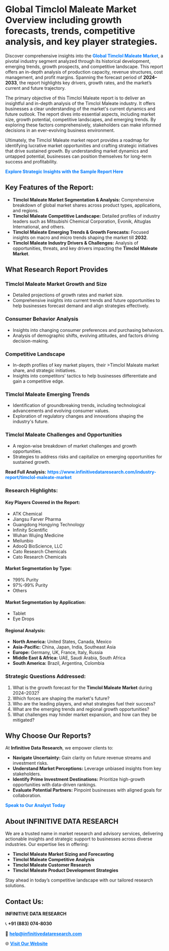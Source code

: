 <h1>Global Timclol Maleate Market Overview including growth forecasts, trends, competitive analysis, and key player strategies.</h1>
<p>
Discover comprehensive insights into the 
<a href="https://www.infinitivedataresearch.com/industry-report/timclol-maleate-market" rel="dofollow" style="color: #007BFF; text-decoration: none;"><strong>Global Timclol Maleate Market</strong></a>, a pivotal industry segment analyzed through its historical development, emerging trends, growth prospects, and competitive landscape. This report offers an in-depth analysis of production capacity, revenue structures, cost management, and profit margins. Spanning the forecast period of <strong>2024–2033</strong>, the report highlights key drivers, growth rates, and the market’s current and future trajectory.
</p>
<p>
The primary objective of this Timclol Maleate report is to deliver an insightful and in-depth analysis of the Timclol Maleate industry. It offers businesses a clear understanding of the market's current dynamics and future outlook. The report dives into essential aspects, including market size, growth potential, competitive landscapes, and emerging trends. By exploring these factors comprehensively, stakeholders can make informed decisions in an ever-evolving business environment.
</p>
<p>
Ultimately, the Timclol Maleate market report provides a roadmap for identifying lucrative market opportunities and crafting strategic initiatives that drive sustained growth. By understanding market dynamics and untapped potential, businesses can position themselves for long-term success and profitability.
</p>
<p>
<a href="https://www.infinitivedataresearch.com/request-sample/reportId=105286" style="color: #007BFF; text-decoration: none;"><strong>Explore Strategic Insights with the Sample Report Here</strong></a>
</p>

<h2>Key Features of the Report:</h2>
<ul>
<li><strong>Timclol Maleate Market Segmentation & Analysis:</strong> Comprehensive breakdown of global market shares across product types, applications, and regions.</li>
<li><strong>Timclol Maleate Competitive Landscape:</strong> Detailed profiles of industry leaders such as Mitsubishi Chemical Corporation, Evonik, Altuglas International, and others.</li>
<li><strong>Timclol Maleate Emerging Trends & Growth Forecasts:</strong> Focused insights on macro and micro trends shaping the market till <strong>2032</strong>.</li>
<li><strong>Timclol Maleate Industry Drivers & Challenges:</strong> Analysis of opportunities, threats, and key drivers impacting the <strong>Timclol Maleate Market</strong>.</li>
</ul>

<h2>What Research Report Provides</h2>
<h3>Timclol Maleate Market Growth and Size</h3>
<ul>
<li>Detailed projections of growth rates and market size.</li>
<li>Comprehensive insights into current trends and future opportunities to help businesses forecast demand and align strategies effectively.</li>
</ul>

<h3>Consumer Behavior Analysis</h3>
<ul>
<li>Insights into changing consumer preferences and purchasing behaviors.</li>
<li>Analysis of demographic shifts, evolving attitudes, and factors driving decision-making.</li>
</ul>

<h3>Competitive Landscape</h3>
<ul>
<li>In-depth profiles of key market players, their >Timclol Maleate market share, and strategic initiatives.</li>
<li>Insights into competitors' tactics to help businesses differentiate and gain a competitive edge.</li>
</ul>

<h3>Timclol Maleate Emerging Trends</h3>
<ul>
<li>Identification of groundbreaking trends, including technological advancements and evolving consumer values.</li>
<li>Exploration of regulatory changes and innovations shaping the industry's future.</li>
</ul>

<h3>Timclol Maleate Challenges and Opportunities</h3>
<ul>
<li>A region-wise breakdown of market challenges and growth opportunities.</li>
<li>Strategies to address risks and capitalize on emerging opportunities for sustained growth.</li>
</ul>
<p><strong>Read Full Analysis:</strong> <a href="https://www.infinitivedataresearch.com/industry-report/timclol-maleate-market" rel="dofollow" style="color: #007BFF; text-decoration: none;"><strong>https://www.infinitivedataresearch.com/industry-report/timclol-maleate-market</strong></a></p>
<h3>Research Highlights:</h3>
<h4>Key Players Covered in the Report:</h4>
<ul><li>ATK Chemical</li><li>Jiangsu Farver Pharma</li><li>Guangdong Hongying Technology</li><li>Infinity Scientific</li><li>Wuhan Wujing Medicine</li><li>Meilunbio</li><li>AdooQ BioScience, LLC</li><li>Cato Research Chemicals</li><li>Cato Research Chemicals</li></ul>
<h4>Market Segmentation by Type:</h4>
<ul><li>?99% Purity</li><li>97%-99% Purity</li><li>Others</li></ul>
<h4>Market Segmentation by Application:</h4>
<ul><li>Tablet</li><li>Eye Drops</li></ul>

<h4>Regional Analysis:</h4>
<ul>
<li><strong>North America:</strong> United States, Canada, Mexico</li>
<li><strong>Asia-Pacific:</strong> China, Japan, India, Southeast Asia</li>
<li><strong>Europe:</strong> Germany, UK, France, Italy, Russia</li>
<li><strong>Middle East & Africa:</strong> UAE, Saudi Arabia, South Africa</li>
<li><strong>South America:</strong> Brazil, Argentina, Colombia</li>
</ul>

<h3>Strategic Questions Addressed:</h3>
<ol>
<li>What is the growth forecast for the <strong>Timclol Maleate Market</strong> during 2024–2032?</li>
<li>Which forces are shaping the market's future?</li>
<li>Who are the leading players, and what strategies fuel their success?</li>
<li>What are the emerging trends and regional growth opportunities?</li>
<li>What challenges may hinder market expansion, and how can they be mitigated?</li>
</ol>

<h2>Why Choose Our Reports?</h2>
<p>At <strong>Infinitive Data Research</strong>, we empower clients to:</p>
<ul>
<li><strong>Navigate Uncertainty:</strong> Gain clarity on future revenue streams and investment risks.</li>
<li><strong>Understand Market Perceptions:</strong> Leverage unbiased insights from key stakeholders.</li>
<li><strong>Identify Prime Investment Destinations:</strong> Prioritize high-growth opportunities with data-driven rankings.</li>
<li><strong>Evaluate Potential Partners:</strong> Pinpoint businesses with aligned goals for collaboration.</li>
</ul>
<p><a href="https://www.infinitivedataresearch.com/industry-report/timclol-maleate-market" rel="dofollow" style="color: #007BFF; text-decoration: none;"><strong>Speak to Our Analyst Today</strong></a></p>

<h2>About INFINITIVE DATA RESEARCH</h2>
<p>We are a trusted name in market research and advisory services, delivering actionable insights and strategic support to businesses across diverse industries. Our expertise lies in offering:</p>
<ul>
<li><strong>Timclol Maleate Market Sizing and Forecasting</strong></li>
<li><strong>Timclol Maleate Competitive Analysis</strong></li>
<li><strong>Timclol Maleate Customer Research</strong></li>
<li><strong>Timclol Maleate Product Development Strategies</strong></li>
</ul>
<p>Stay ahead in today’s competitive landscape with our tailored research solutions.</p>

<h2>Contact Us:</h2>
<p><strong>INFINITIVE DATA RESEARCH</strong></p>
<p>📞 <strong>+91 (883) 074-8030</strong></p>
<p>📧 <strong><a href="mailto:help@infinitivedataresearch.com" style="color: #007BFF;">help@infinitivedataresearch.com</a></strong></p>
<p>🌐 <strong><a href="https://www.infinitivedataresearch.com" rel="dofollow" style="color: #007BFF;">Visit Our Website</a></strong></p>